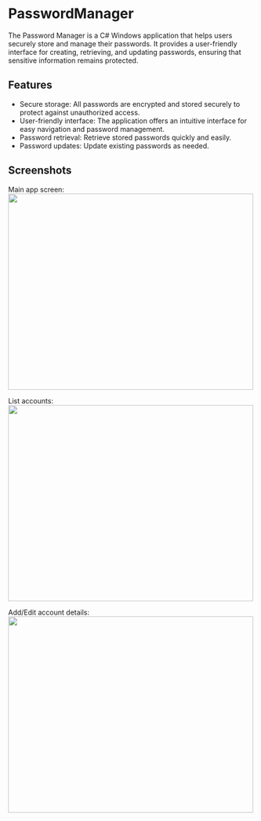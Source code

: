# PasswordManager  
The Password Manager is a C# Windows application that helps users securely store and manage their passwords. It provides a user-friendly interface for creating, retrieving, and updating passwords, ensuring that sensitive information remains protected.

## Features

- Secure storage: All passwords are encrypted and stored securely to protect against unauthorized access.
- User-friendly interface: The application offers an intuitive interface for easy navigation and password management.
- Password retrieval: Retrieve stored passwords quickly and easily.
- Password updates: Update existing passwords as needed.

## Screenshots

Main app screen:  
<image src="/public/ss1.png" width="500" height="400">

List accounts:  
<image src="/public/ss2.png" width="500" height="400">

Add/Edit account details:  
<image src="/public/ss3.png" width="500" height="400">
